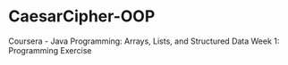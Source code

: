 # CaesarCipher-OOP

Coursera - Java Programming: Arrays, Lists, and Structured Data Week 1: Programming Exercise
